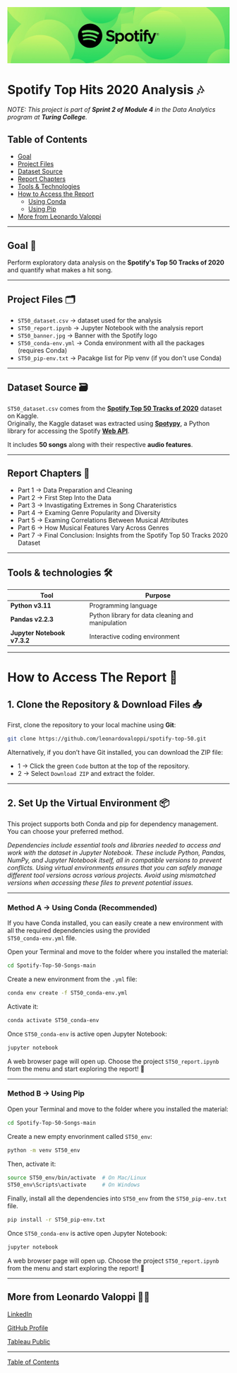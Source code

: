 ![Spotify Banner](https://raw.githubusercontent.com/leonardovaloppi/Spotify-Top-50-Songs/main/ST50_banner.jpg)

# Spotify Top Hits 2020 Analysis 🎶

*NOTE: This project is part of **Sprint 2 of Module 4** in the Data Analytics program at **Turing College**.*

## Table of Contents

- [Goal](#goal-)  
- [Project Files](#project-files-%EF%B8%8F)  
- [Dataset Source](#dataset-source-%EF%B8%8F)  
- [Report Chapters](#report-chapters-)  
- [Tools & Technologies](#tools--technologies-%EF%B8%8F)  
- [How to Access the Report](#how-to-access-the-report-)
  - [Using Conda](#method-a--using-conda-recommended)  
  - [Using Pip](#method-b--using-pip)  
- [More from Leonardo Valoppi](#more-from-leonardo-valoppi-)

---

## Goal 🎯
Perform exploratory data analysis on the **Spotify's Top 50 Tracks of 2020** and quantify what makes a hit song.  

---

## Project Files 🗂️

- `ST50_dataset.csv` → dataset used for the analysis  
- `ST50_report.ipynb` → Jupyter Notebook with the analysis report
- `ST50_banner.jpg` → Banner with the Spotify logo
- `ST50_conda-env.yml` → Conda environment with all the packages (requires Conda)
- `ST50_pip-env.txt` → Pacakge list for Pip venv (if you don't use Conda)

---

## Dataset Source 🗃️
`ST50_dataset.csv` comes from the **[Spotify Top 50 Tracks of 2020](https://www.kaggle.com/datasets/atillacolak/top-50-spotify-tracks-2020)** dataset on Kaggle.  
Originally, the Kaggle dataset was extracted using **[Spotypy](https://spotipy.readthedocs.io/en/2.16.1/)**, a Python library for accessing the Spotify **[Web API](https://developer.spotify.com/documentation/web-api)**.

It includes **50 songs** along with their respective **audio features**.

---

## Report Chapters 📖

- Part 1 → Data Preparation and Cleaning
- Part 2 → First Step Into the Data
- Part 3 → Invastigating Extremes in Song Charateristics
- Part 4 → Examing Genre Popularity and Diversity
- Part 5 → Examing Correlations Between Musical Attributes
- Part 6 → How Musical Features Vary Across Genres
- Part 7 → Final Conclusion: Insights from the Spotify Top 50 Tracks 2020 Dataset

---

## Tools & technologies 🛠️

| Tool | Purpose |
|------|---------|
| **Python v3.11** | Programming language |
| **Pandas v2.2.3** | Python library for data cleaning and manipulation |
| **Jupyter Notebook v7.3.2** | Interactive coding environment |

---

# How to Access The Report 💾

## 1. Clone the Repository & Download Files  📥

First, clone the repository to your local machine using **Git**:

```bash
git clone https://github.com/leonardovaloppi/spotify-top-50.git
```
Alternatively, if you don’t have Git installed, you can download the ZIP file:
- 1 → Click the green `Code` button at the top of the repository.
- 2 → Select `Download ZIP` and extract the folder.

---

## 2. Set Up the Virtual Environment 📦

This project supports both Conda and pip for dependency management. You can choose your preferred method.

*Dependencies include essential tools and libraries needed to access and work with the dataset in Jupyter Notebook. These include Python, Pandas, NumPy, and Jupyter Notebook itself, all in compatible versions to prevent conflicts. Using virtual environments ensures that you can safely manage different tool versions across various projects. Avoid using mismatched versions when accessing these files to prevent potential issues.*

---

### Method A → Using Conda (Recommended)

If you have Conda installed, you can easily create a new environment with all the required dependencies using the provided <br>
 `ST50_conda-env.yml` file.
 
Open your Terminal and move to the folder where you installed the material:

```bash
cd Spotify-Top-50-Songs-main
```

Create a new environment from the `.yml` file:
```bash
conda env create -f ST50_conda-env.yml 
```

Activate it: 
```bash
conda activate ST50_conda-env
```

Once `ST50_conda-env` is active open Jupyter Notebook:
```bash
jupyter notebook
```
A web browser page will open up. Choose the project `ST50_report.ipynb` from the menu and start exploring the report! 🚀

---

### Method B → Using Pip

Open your Terminal and move to the folder where you installed the material:

```bash
cd Spotify-Top-50-Songs-main
```
Create a new empty envorinment called `ST50_env`:
```bash
python -m venv ST50_env
```

Then, activate it:
```bash
source ST50_env/bin/activate  # On Mac/Linux
ST50_env\Scripts\activate     # On Windows
```

Finally, install all the dependencies into `ST50_env` from the `ST50_pip-env.txt` file.
```bash
pip install -r ST50_pip-env.txt
```

Once `ST50_conda-env` is active open Jupyter Notebook:
```bash
jupyter notebook
```

A web browser page will open up. Choose the project `ST50_report.ipynb` from the menu and start exploring the report! 🚀

---

## More from Leonardo Valoppi 👨‍💻

[LinkedIn](https://linkedin.com/in/leonardo-valoppi)

[GitHub Profile](https://github.com/leonardovaloppi)  

[Tableau Public](https://public.tableau.com/app/profile/leonardo.valoppi/vizzes)


---

[Table of Contents](#table-of-contents)

